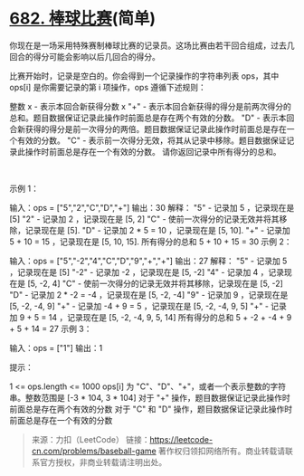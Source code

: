 # [682. 棒球比赛](https://leetcode-cn.com/problems/baseball-game/)(简单)

你现在是一场采用特殊赛制棒球比赛的记录员。这场比赛由若干回合组成，过去几回合的得分可能会影响以后几回合的得分。

比赛开始时，记录是空白的。你会得到一个记录操作的字符串列表 ops，其中 ops[i] 是你需要记录的第 i 项操作，ops 遵循下述规则：

整数 x - 表示本回合新获得分数 x
"+" - 表示本回合新获得的得分是前两次得分的总和。题目数据保证记录此操作时前面总是存在两个有效的分数。
"D" - 表示本回合新获得的得分是前一次得分的两倍。题目数据保证记录此操作时前面总是存在一个有效的分数。
"C" - 表示前一次得分无效，将其从记录中移除。题目数据保证记录此操作时前面总是存在一个有效的分数。
请你返回记录中所有得分的总和。

 

示例 1：

输入：ops = ["5","2","C","D","+"]
输出：30
解释：
"5" - 记录加 5 ，记录现在是 [5]
"2" - 记录加 2 ，记录现在是 [5, 2]
"C" - 使前一次得分的记录无效并将其移除，记录现在是 [5].
"D" - 记录加 2 * 5 = 10 ，记录现在是 [5, 10].
"+" - 记录加 5 + 10 = 15 ，记录现在是 [5, 10, 15].
所有得分的总和 5 + 10 + 15 = 30
示例 2：

输入：ops = ["5","-2","4","C","D","9","+","+"]
输出：27
解释：
"5" - 记录加 5 ，记录现在是 [5]
"-2" - 记录加 -2 ，记录现在是 [5, -2]
"4" - 记录加 4 ，记录现在是 [5, -2, 4]
"C" - 使前一次得分的记录无效并将其移除，记录现在是 [5, -2]
"D" - 记录加 2 * -2 = -4 ，记录现在是 [5, -2, -4]
"9" - 记录加 9 ，记录现在是 [5, -2, -4, 9]
"+" - 记录加 -4 + 9 = 5 ，记录现在是 [5, -2, -4, 9, 5]
"+" - 记录加 9 + 5 = 14 ，记录现在是 [5, -2, -4, 9, 5, 14]
所有得分的总和 5 + -2 + -4 + 9 + 5 + 14 = 27
示例 3：

输入：ops = ["1"]
输出：1


提示：

1 <= ops.length <= 1000
ops[i] 为 "C"、"D"、"+"，或者一个表示整数的字符串。整数范围是 [-3 * 104, 3 * 104]
对于 "+" 操作，题目数据保证记录此操作时前面总是存在两个有效的分数
对于 "C" 和 "D" 操作，题目数据保证记录此操作时前面总是存在一个有效的分数

> 来源：力扣（LeetCode）
链接：https://leetcode-cn.com/problems/baseball-game
著作权归领扣网络所有。商业转载请联系官方授权，非商业转载请注明出处。